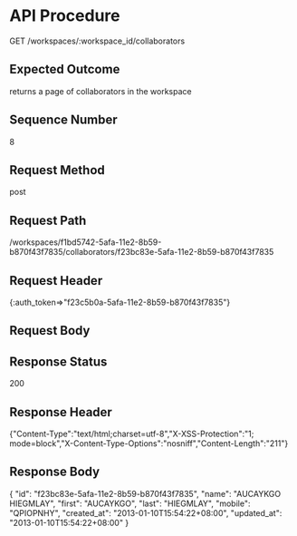 # API Procedure
GET /workspaces/:workspace_id/collaborators
## Expected Outcome
returns a page of collaborators in the workspace
## Sequence Number
8
## Request Method
post
## Request Path
/workspaces/f1bd5742-5afa-11e2-8b59-b870f43f7835/collaborators/f23bc83e-5afa-11e2-8b59-b870f43f7835
## Request Header
{:auth_token=>"f23c5b0a-5afa-11e2-8b59-b870f43f7835"}
## Request Body


## Response Status
200
## Response Header
{"Content-Type":"text/html;charset=utf-8","X-XSS-Protection":"1; mode=block","X-Content-Type-Options":"nosniff","Content-Length":"211"}

## Response Body
{
  "id": "f23bc83e-5afa-11e2-8b59-b870f43f7835",
  "name": "AUCAYKGO HIEGMLAY",
  "first": "AUCAYKGO",
  "last": "HIEGMLAY",
  "mobile": "QPIOPNHY",
  "created_at": "2013-01-10T15:54:22+08:00",
  "updated_at": "2013-01-10T15:54:22+08:00"
}
